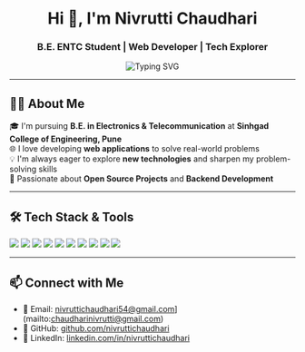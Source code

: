 <h1 align="center">Hi 👋, I'm Nivrutti Chaudhari</h1>
<h3 align="center">B.E. ENTC Student | Web Developer | Tech Explorer</h3>

<p align="center">
  <img src="https://readme-typing-svg.herokuapp.com?font=Fira+Code&duration=2000&pause=1000&color=00FFB3&center=true&vCenter=true&width=435&lines=Passionate+Web+Developer;Exploring+New+Technologies;Electronics+%26+Telecom+Engineering+Student" alt="Typing SVG" />
</p>

---

## 👨‍🎓 About Me  
🎓 I'm pursuing **B.E. in Electronics & Telecommunication** at **Sinhgad College of Engineering, Pune**  
🌐 I love developing **web applications** to solve real-world problems  
💡 I'm always eager to explore **new technologies** and sharpen my problem-solving skills  
🌱 Passionate about **Open Source Projects** and **Backend Development**

---

## 🛠️ Tech Stack & Tools

<p align="left">
  <img src="https://img.shields.io/badge/C++-%2300599C.svg?style=for-the-badge&logo=c%2B%2B&logoColor=white"/>
  <img src="https://img.shields.io/badge/Java-%23ED8B00.svg?style=for-the-badge&logo=java&logoColor=white"/>
  <img src="https://img.shields.io/badge/Python-%2314354C.svg?style=for-the-badge&logo=python&logoColor=white"/>
  <img src="https://img.shields.io/badge/MySQL-%2300f.svg?style=for-the-badge&logo=mysql&logoColor=white"/>
  <img src="https://img.shields.io/badge/HTML5-%23E34F26.svg?style=for-the-badge&logo=html5&logoColor=white"/>
  <img src="https://img.shields.io/badge/CSS3-%231572B6.svg?style=for-the-badge&logo=css3&logoColor=white"/>
  <img src="https://img.shields.io/badge/JavaScript-%23F7DF1E.svg?style=for-the-badge&logo=javascript&logoColor=black"/>
  <img src="https://img.shields.io/badge/React-%2361DAFB.svg?style=for-the-badge&logo=react&logoColor=black"/>
  <img src="https://img.shields.io/badge/Git-F05032?style=for-the-badge&logo=git&logoColor=white"/>
  <img src="https://img.shields.io/badge/GitHub-%23121011.svg?style=for-the-badge&logo=github&logoColor=white"/>
</p>

---

## 📫 Connect with Me
- 📧 Email: nivruttichaudhari54@gmail.com](mailto:chaudharinivrutti@gmail.com)  
- 🔗 GitHub: [github.com/nivruttichaudhari](https://github.com/nivruttichaudhari)  
- 🔗 LinkedIn: [linkedin.com/in/nivruttichaudhari](https://linkedin.com/in/nivruttichaudhari)
